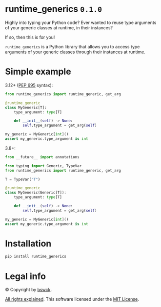# runtime_generics `0.1.0`
Highly into typing your Python code? Ever wanted to reuse type arguments of your generic classes at runtime, in their instances?

If so, then this is for you!

`runtime_generics` is a Python library that allows you to access type arguments of your generic classes through their instances at runtime.

# Simple example
3.12+ ([PEP 695](https://peps.python.org/pep-0695) syntax):
```python
from runtime_generics import runtime_generic, get_arg

@runtime_generic
class MyGeneric[T]:
    type_argument: type[T]

    def __init__(self) -> None:
        self.type_argument = get_arg(self)

my_generic = MyGeneric[int]()
assert my_generic.type_argument is int
```

3.8+:

```python
from __future__ import annotations

from typing import Generic, TypeVar
from runtime_generics import runtime_generic, get_arg

T = TypeVar("T")

@runtime_generic
class MyGeneric(Generic[T]):
    type_argument: type[T]

    def __init__(self) -> None:
        self.type_argument = get_arg(self)

my_generic = MyGeneric[int]()
assert my_generic.type_argument is int
```

# Installation
```bash
pip install runtime_generics
```

# Legal info
© Copyright by [bswck](https://github.com/bswck).

[All rights explained](/LICENSE).
This software licensed under the [MIT License](https://opensource.org/licenses/MIT).
